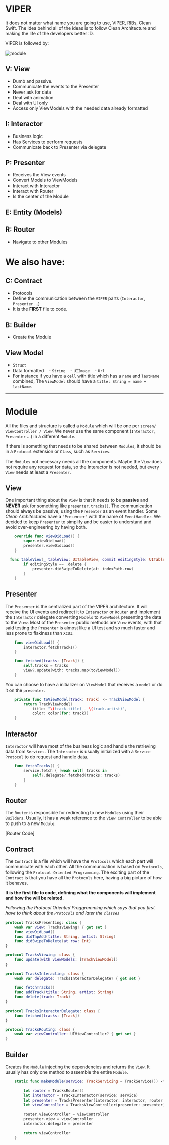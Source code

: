 # VIPER

It does not matter what name you are going to use, VIPER, RIBs, Clean Swift. The idea behind all of the ideas is to follow Clean Architecture and making the life of the developers better :D.

VIPER is followed by: 

![module](https://github.com/gfendres/viper/blob/master/images/module.jpeg)

## V: View

- Dumb and passive.
- Communicate the events to the Presenter
- Never ask for data
- Deal with animation
- Deal with UI only
- Access only ViewModels with the needed data already formatted

## I: Interactor

- Business logic
- Has Services to perform requests
- Communicate back to Presenter via delegate

## P: Presenter

- Receives the View events
- Convert Models to ViewModels
- Interact with Interactor
- Interact with Router
- Is the center of the Module

## E: Entity (Models)

## R: Router

- Navigate to other Modules

# We also have:

## C: Contract

- Protocols
- Define the communication between the `VIPER` parts (`Interactor`, `Presenter` ...)
- It is the **FIRST** file to code.

## B: Builder

- Create the Module

## View Model

- `Struct`
- Data formatted 
    - `String`
    - `UIImage`
    - `Url` 
- For instance if you have a `cell` with title which has a `name` and `lastName` combined, The `ViewModel` should have a `title: String = name + lastName`.

----

# Module

All the files and structure is called a `Module` which will be one per `screen/ ViewController / View`. We never use the same component (`Interactor`, `Presenter` ...) in a different `Module`.

If there is something that needs to be shared between `Modules`, it should be in a `Protocol` extension or `Class`, such as `Services`.

The `Modules` not necessary needs all the components. Maybe the `View` does not require any request for data, so the Interactor is not needed, but every `View` needs at least a `Presenter`.

## View

One important thing about the `View` is that it needs to be **passive** and **NEVER** ask for something like `presenter.tracks()`.
The communication should always be passive, using the `Presenter` as an event handler. Some *Clean Architectures* have a `"Presenter"` with the name of `EventHandler`. We decided to keep `Presenter` to simplify and be easier to understand and avoid over-engineering by having both.

```swift
    override func viewDidLoad() {
        super.viewDidLoad()
        presenter.viewDidLoad()
    }
```

```swift
  func tableView(_ tableView: UITableView, commit editingStyle: UITableViewCellEditingStyle, forRowAt indexPath: IndexPath) {
        if editingStyle == .delete {
            presenter.didSwipeToDelete(at: indexPath.row)
        }
    }
```

## Presenter

The `Presenter` is the centralized part of the VIPER architecture. It will receive the UI events and redirect it to `Interactor` or `Router` and implement the `Interactor` delegate converting `Models` to `ViewModel` presenting the data to the `View`.
Most of the `Presenter` public methods are `View` events, with that said testing the `Presenter` is almost like a UI test and so much faster and less prone to flakiness than `XCUI`.

```swift
    func viewDidLoad() {
        interactor.fetchTracks()
    }
```

```swift
    func fetched(tracks: [Track]) {
        self.tracks = tracks
        view?.update(with: tracks.map(toViewModel))
    }
```

You can choose to have a initializer on `ViewModel` that receives a `model` or do it on the `presenter`.

```swift
    private func toViewModel(track: Track) -> TrackViewModel {
        return TrackViewModel(
            title: "\(track.title) - \(track.artist)",
            color: color(for: track))
    }
```

## Interactor

`Interactor` will have most of the business logic and handle the retrieving data from `Services`. The `Interactor` is usually initialized with a `Service` `Protocol` to do request and handle data. 

```swift
    func fetchTracks() {
        service.fetch { [weak self] tracks in
            self?.delegate?.fetched(tracks: tracks)
        }
    }
```

## Router

The `Router` is responsible for redirecting to new `Modules` using their `Builders`. Usually, It has a weak reference to the `View Controller` to be able to push to a new `Module`.

[Router Code]

## Contract

The `Contract` is a file which will have the `Protocols` which each part will communicate with each other. All the communication is based on `Protocols`, following the `Protocol Oriented Programming`. 
The exciting part of the `Contract` is that you have all the `Protocols` here, having a big picture of how it behaves. 

**It is the first file to code, defining what the components will implement and how the will be related.**

*Following the Protocol Oriented Proggramming which says that you first have to think about the `Protocols` and later the `classes`*

```swift
protocol TracksPresenting: class {
    weak var view: TracksViewing? { get set }
    func viewDidLoad()
    func didTapAdd(title: String, artist: String)
    func didSwipeToDelete(at row: Int)
}

protocol TracksViewing: class {
    func update(with viewModels: [TrackViewModel])
}

protocol TracksInteracting: class {
    weak var delegate: TracksInteractorDelegate? { get set }
    
    func fetchTracks()
    func addTrack(title: String, artist: String)
    func delete(track: Track)
}

protocol TracksInteractorDelegate: class {
    func fetched(tracks: [Track])
}

protocol TracksRouting: class {
    weak var viewController: UIViewController? { get set }
}
```

## Builder

Creates the `Module` injecting the dependencies and returns the `View`.
It usually has only one method to assemble the entire `Module`.

```swift
    static func makeModule(service: TrackServicing = TrackService()) -> UIViewController {
        
        let router = TracksRouter()
        let interactor = TracksInteractor(service: service)
        let presenter = TracksPresenter(interactor: interactor, router: router)
        let viewController = TracksViewController(presenter: presenter)
        
        router.viewController = viewController
        presenter.view = viewController
        interactor.delegate = presenter
        
        return viewController
    }
```
